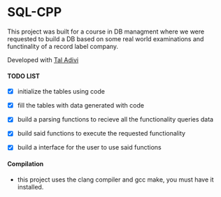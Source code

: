 # SQL-CPP

This project was built for a course in DB managment where we were requested to build a DB based on some real world examinations and functinality of a record label company.

Developed with [Tal Adivi](https://github.com/TalAdivi)

#### TODO LIST
- [x] initialize the tables using code 
- [x] fill the tables with data generated with code
- [x] build a parsing functions to recieve all the functionality queries data
- [x] build said functions to execute the requested functionality
- [x] build a interface for the user to use said functions


#### Compilation 

- this project uses the clang compiler and gcc make, you must have it installed.
